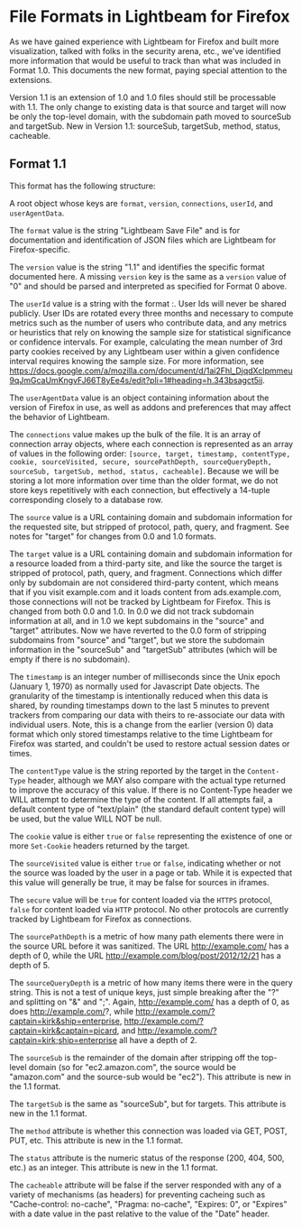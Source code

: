 # File Formats in Lightbeam for Firefox

As we have gained experience with Lightbeam for Firefox and built more visualization, talked with folks in the security arena, etc., we've identified more information that would be useful to track than what was included in Format 1.0. This documents the new format, paying special attention to the extensions.

Version 1.1 is an extension of 1.0 and 1.0 files should still be processable with 1.1. The only change to existing data is that source and target will now be only the top-level domain, with the subdomain path moved to sourceSub and targetSub. New in Version 1.1: sourceSub, targetSub, method, status, cacheable.

## Format 1.1

This format has the following structure:

A root object whose keys are `format`, `version`, `connections`, `userId`, and `userAgentData`.

The `format` value is the string "Lightbeam Save File" and is for documentation and identification of JSON files which are Lightbeam for Firefox-specific. 

The `version` value is the string "1.1" and identifies the specific format documented here. A missing `version` key is the same as a `version` value of "0" and should be parsed and interpreted as specified for Format 0 above. 

The `userId` value is a string with the format <identifier>:<timestamp>. User
Ids will never be shared publicly. User IDs are rotated every three months and
necessary to compute metrics such as the number of users who contribute data,
and any metrics or heuristics that rely on knowing the sample size for
statistical significance or confidence intervals. For example, calculating the
mean number of 3rd party cookies received by any Lightbeam user within a given
confidence interval requires knowing the sample size. For more information, see
https://docs.google.com/a/mozilla.com/document/d/1ai2Fhl_DjqdXcIpmmeu9qJmGcaUmKngvFJ66T8yEe4s/edit?pli=1#heading=h.343bsagct5ij.

The `userAgentData` value is an object containing information about the version
of Firefox in use, as well as addons and preferences that may affect the
behavior of Lightbeam.

The `connections` value makes up the bulk of the file. It is an array of connection array objects, where each connection is represented as an array of values in the following order: `[source, target, timestamp, contentType, cookie, sourceVisited, secure, sourcePathDepth, sourceQueryDepth, sourceSub, targetSub, method, status, cacheable]`. Because we will be storing a lot more information over time than the older format, we do not store keys repetitively with each connection, but effectively a 14-tuple corresponding closely to a database row.

The `source` value is a URL containing domain and subdomain information for the requested site, but stripped of protocol, path, query, and fragment. See notes for "target" for changes from 0.0 and 1.0 formats.

The `target` value is a URL containing domain and subdomain information for a resource loaded from a third-party site, and like the source the target is stripped of protocol, path, query, and fragment. Connections which differ only by subdomain are not considered third-party content, which means that if you visit example.com and it loads content from ads.example.com, those connections will not be tracked by Lightbeam for Firefox. This is changed from both 0.0 and 1.0. In 0.0 we did not track subdomain information at all, and in 1.0 we kept subdomains in the "source" and "target" attributes. Now we have reverted to the 0.0 form of stripping subdomains from "source" and "target", but we store the subdomain information in the "sourceSub" and "targetSub" attributes (which will be empty if there is no subdomain).

The `timestamp` is an integer number of milliseconds since the Unix epoch (January 1, 1970) as normally used for Javascript Date objects. The granularity of the timestamp is intentionally reduced when this data is shared, by rounding timestamps down to the last 5 minutes to prevent trackers from comparing our data with theirs to re-associate our data with individual users. Note, this is a change from the earlier (version 0) data format which only stored timestamps relative to the time Lightbeam for Firefox was started, and couldn't be used to restore actual session dates or times.

The `contentType` value is the string reported by the target in the `Content-Type` header, although we MAY also compare with the actual type returned to improve the accuracy of this value. If there is no Content-Type header we WILL attempt to determine the type of the content. If all attempts fail, a default content type of "text/plain" (the standard default content type) will be used, but the value WILL NOT be null.

The `cookie` value is either `true` or `false` representing the existence of one or more `Set-Cookie` headers returned by the target.

The `sourceVisited` value is either `true` or `false`, indicating whether or not the source was loaded by the user in a page or tab. While it is expected that this value will generally be true, it may be false for sources in iframes.

The `secure` value will be `true` for content loaded via the `HTTPS` protocol, `false` for content loaded via `HTTP` protocol. No other protocols are currently tracked by Lightbeam for Firefox as connections.

The `sourcePathDepth` is a metric of how many path elements there were in the source URL before it was sanitized. The URL http://example.com/ has a depth of 0, while the URL http://example.com/blog/post/2012/12/21 has a depth of 5.

The `sourceQueryDepth` is a metric of how many items there were in the query string. This is not a test of unique keys, just simple breaking after the "?" and splitting on "&" and ";". Again, http://example.com/ has a depth of 0, as does http://example.com/?, while http://example.com/?captain=kirk&ship=enterprise, http://example.com/?captain=kirk&captain=picard, and http://example.com/?captain=kirk;ship=enterprise all have a depth of 2.

The `sourceSub` is the remainder of the domain after stripping off the top-level domain (so for "ec2.amazon.com", the source would be "amazon.com" and the source-sub would be "ec2"). This attribute is new in the 1.1 format.

The `targetSub` is the same as "sourceSub", but for targets. This attribute is new in the 1.1 format.

The `method` attribute is whether this connection was loaded via GET, POST, PUT, etc. This attribute is new in the 1.1 format.

The `status` attribute is the numeric status of the response (200, 404, 500, etc.) as an integer. This attribute is new in the 1.1 format.

The `cacheable` attribute will be false if the server responded with any of a variety of mechanisms (as headers) for preventing cacheing such as "Cache-control: no-cache", "Pragma: no-cache", "Expires: 0", or "Expires" with a date value in the past relative to the value of the "Date" header.
